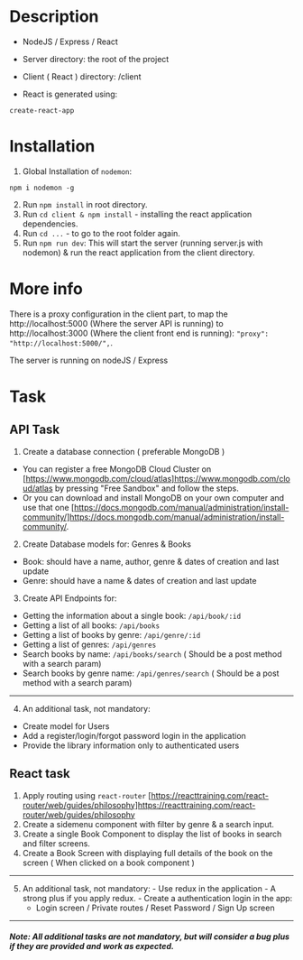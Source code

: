 # Description

- NodeJS / Express / React

- Server directory: the root of the project

- Client ( React ) directory: /client

- React is generated using:
```
create-react-app
```

# Installation

1. Global Installation of ```nodemon```:
```
npm i nodemon -g
```
2. Run ```npm install``` in root directory.
3. Run ```cd client & npm install``` - installing the react application dependencies.
4. Run ```cd ...``` - to go to the root folder again.
5. Run ```npm run dev```: This will start the server (running server.js with nodemon) & run the react application from the client directory.

# More info

There is a proxy configuration in the client part, to map the http://localhost:5000 (Where the server API is running) to http://localhost:3000 (Where the client front end is running): ```"proxy": "http://localhost:5000/",```.

The server is running on nodeJS / Express

# Task

## API Task
1. Create a database connection ( preferable MongoDB )
  - You can register a free MongoDB Cloud Cluster on [https://www.mongodb.com/cloud/atlas]https://www.mongodb.com/cloud/atlas by pressing "Free Sandbox" and follow the steps.
  - Or you can download and install MongoDB on your own computer and use that one [https://docs.mongodb.com/manual/administration/install-community/]https://docs.mongodb.com/manual/administration/install-community/.
2. Create Database models for: Genres & Books
  - Book: should have a name, author, genre & dates of creation and last update
  - Genre: should have a name & dates of creation and last update
3. Create API Endpoints for:
  - Getting the information about a single book: ```/api/book/:id```
  - Getting a list of all books: ```/api/books```
  - Getting a list of books by genre: ```/api/genre/:id```
  - Getting a list of genres: ```/api/genres```
  - Search books by name: ```/api/books/search``` ( Should be a post method with a search param)
  - Search books by genre name: ```/api/genres/search``` ( Should be a post method with a search param)
---
4. An additional task, not mandatory:
  - Create model for Users
  - Add a register/login/forgot password login in the application
  - Provide the library information only to authenticated users

## React task
  1. Apply routing using ```react-router``` [https://reacttraining.com/react-router/web/guides/philosophy]https://reacttraining.com/react-router/web/guides/philosophy
  2. Create a sidemenu component with filter by genre & a search input.
  3. Create a single Book Component to display the list of books in search and filter screens.
  4. Create a Book Screen with displaying full details of the book on the screen ( When clicked on a book component )
---
  5. An additional task, not mandatory:
    - Use redux in the application - A strong plus if you apply redux.
    - Create a authentication login in the app:
      - Login screen / Private routes / Reset Password / Sign Up screen

---
##### Note: All additional tasks are not mandatory, but will consider a bug plus if they are provided and work as expected.

